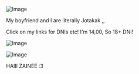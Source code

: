 
![Image](https://github.com/user-attachments/assets/849b4c03-d3c6-4c90-9f07-b8944863991a)

My boyfriend and I are literally Jotakak ,,

Click on my links for DNIs etc!
I'm 14,00, So 18+ DNI!

![Image](https://github.com/user-attachments/assets/cd39d4f7-9460-469c-9622-73644619dcca)

![Image](https://github.com/user-attachments/assets/75083f5f-8cf0-419f-8374-e0e5c72473c9)



HAIII ZAINEE :3 
